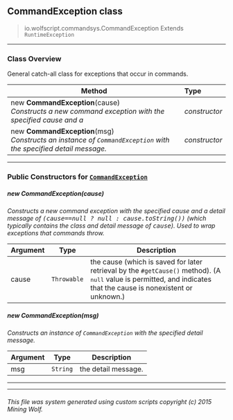 ## CommandException __class__

>io.wolfscript.commandsys.CommandException
>Extends `RuntimeException`

---

### Class Overview

General catch-all class for exceptions that occur in commands.

Method | Type   
--- | :--- 
new __CommandException__(cause) <br> _Constructs a new command exception with the specified cause and a_ | _constructor_
new __CommandException__(msg) <br> _Constructs an instance of <code>CommandException</code> with the specified detail message._ | _constructor_



---

### Public Constructors for [`CommandException`](CommandException.md)

##### <a id='commandexception'></a>new __CommandException__(cause) 

_Constructs a new command exception with the specified cause and a detail message of <tt>(cause==null ? null : cause.toString())</tt> (which typically contains the class and detail message of <tt>cause</tt>). Used to wrap exceptions that commands throw._

Argument | Type | Description  
--- | --- | --- 
cause | `Throwable` | the cause (which is saved for later retrieval by the `#getCause()` method). (A <tt>null</tt> value is permitted, and indicates that the cause is nonexistent or unknown.)

##### <a id='commandexception'></a>new __CommandException__(msg) 

_Constructs an instance of <code>CommandException</code> with the specified detail message._

Argument | Type | Description  
--- | --- | --- 
msg | `String` | the detail message.

---
---


###### This file was system generated using custom scripts copyright (c) 2015 Mining Wolf.
	

